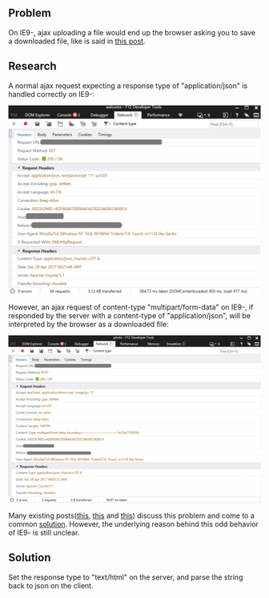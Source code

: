 ## Problem
On IE9-, ajax uploading a file would end up the browser asking you to save a downloaded file, like is said in [this post](http://stackoverflow.com/questions/5388893/ie9-json-data-do-you-want-to-open-or-save-this-file/12315807#12315807).

## Research

A normal ajax request expecting a response type of "application/json" is handled correctly on IE9-:

![](https://github.com/octopusthu/ejw/blob/master/notes/resources/normal-ajax-on-ie9.png)

However, an ajax request of content-type "multipart/form-data" on IE9-, if responded by the server with a content-type of "application/json", will be interpreted by the browser as a downloaded file:

![](https://github.com/octopusthu/ejw/blob/master/notes/resources/multipart-ajax-on-ie9.png)

Many existing posts([this](http://stackoverflow.com/questions/8151138/ie-tries-to-download-json-response-while-submitting-jquery-multipart-form-data-c), [this](http://stackoverflow.com/questions/13943439/json-response-download-in-ie710) and [this](http://stackoverflow.com/questions/10044986/multipart-form-post-causes-firefox-to-prompt-json-save)) discuss this problem and come to a common [solution](http://stackoverflow.com/a/13944206/5771608). However, the underlying reason behind this odd behavior of IE9- is still unclear.

## Solution
Set the response type to "text/html" on the server, and parse the string back to json on the client.
